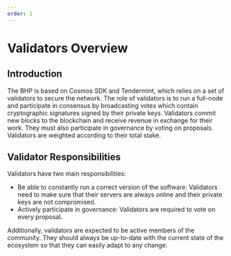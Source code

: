 ```yaml
---
order: 1
---
```


# Validators Overview
## Introduction

The BHP is based on Cosmos SDK and Tendermint, which relies on a set of validators to secure the network. The role of validators is to run a full-node and participate in consensus by broadcasting votes which contain cryptographic signatures signed by their private keys. Validators commit new blocks to the blockchain and receive revenue in exchange for their work. They must also participate in governance by voting on proposals. Validators are weighted according to their total stake.

## Validator Responsibilities

Validators have two main responsibilities:

- Be able to constantly run a correct version of the software: Validators need to make sure that their servers are always online and their private keys are not compromised.
- Actively participate in governance: Validators are required to vote on every proposal.

Additionally, validators are expected to be active members of the community. They should always be up-to-date with the current state of the ecosystem so that they can easily adapt to any change.